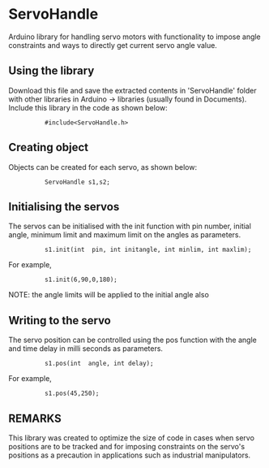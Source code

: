 # ServoHandle
Arduino library for handling servo motors with functionality to impose angle constraints and ways to directly get current servo angle value.

## Using the library
Download this file and save the extracted contents in 'ServoHandle' folder with other libraries in Arduino -> libraries (usually found in Documents).
Include this library in the code as shown below:

              #include<ServoHandle.h>
              
## Creating object
Objects can be created for each servo, as shown below:

              ServoHandle s1,s2;

## Initialising the servos
The servos can be initialised with the init function with pin number, initial angle, minimum limit and maximum limit on the angles as parameters.

              s1.init(int  pin, int initangle, int minlim, int maxlim);
  For example, 
  
              s1.init(6,90,0,180);
  NOTE: the angle limits will be applied to the initial angle also

## Writing to the servo
The servo position can be controlled using the pos function with the angle and time delay in milli seconds as parameters.

              s1.pos(int  angle, int delay);
  For example, 
  
              s1.pos(45,250);


## REMARKS
This library was created to optimize the size of code in cases when servo positions are to be tracked and for imposing constraints on the servo's positions as a precaution in applications such as industrial manipulators.  

